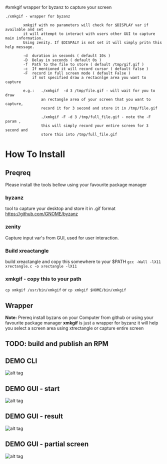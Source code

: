 #xmkgif
wrapper for byzanz to capture your screen 

```
./xmkgif - wrapper for byzanz
        
        xmkgif with no parameters will check for $DISPLAY var if available and set 
        it will attempt to interact with users other GUI to capture main information.
        Using zenity. If $DISPALY is not set it will simply pritn this help message.

        -d  duration in seconds ( default 10s )
        -D  Delay in seconds ( default 0s )
        -f  Path to the file to store ( default /tmp/gif.gif )
        -c  If mentioned it will record cursor ( default false ) 
        -F  record in full screen mode ( default False ) 
            if not specified draw a rectacnlge area you want to capture

        e.g.:   ./xmkgif  -d 3 /tmp/file.gif - will wait for you to draw
                an rectangle area of your screen that you want to capture,
                record it for 3 second and store it in /tmp/file.gif

                ./xmkgif -F -d 3 /tmp/full_file.gif - note the -F param ,
                this will simply record your entire screen for 3 second and
                store this into /tmp/full_file.gif
 ```

# How To Install 

## Preqreq 

Please install the tools bellow using your favourite package manager 

### byzanz 
tool to capture your desktop and store it in .gif format
https://github.com/GNOME/byzanz 

### zenity
Capture input var's from GUI, used for user interaction.


### Build xreactangle
build xreactangle and copy this somewhere to your $PATH 
`gcc -Wall -lX11 xrectangle.c -o xrectangle -lX11`

### xmkgif - copy this to your path
`cp xmkgif /usr/bin/xmkgif`
or
`cp xmkgif $HOME/bin/xmkgif`

## Wrapper 
__Note:__ Prereq install byzans on your Computer from github or using your favourite package manager 
__xmkgif__ is just a wrapper for byzanz it will help you select a screen area using xtrectangle or capture entire screen 

## TODO: build and publish an RPM

## DEMO CLI
![alt tag](https://raw.githubusercontent.com/vmindru/xrectangle/master/misc/file.gif)
## DEMO GUI - start 
![alt tag](https://raw.githubusercontent.com/vmindru/xrectangle/master/misc/xcapture.gif)
## DEMO GUI - result 
![alt tag](https://raw.githubusercontent.com/vmindru/xrectangle/master/misc/xcapture2.gif) 
## DEMO GUI - partial screen  
![alt tag](https://raw.githubusercontent.com/vmindru/xrectangle/master/misc/xcapture_rectangle.gif) 
